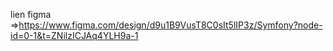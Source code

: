 lien figma =>https://www.figma.com/design/d9u1B9VusT8C0sIt5lIP3z/Symfony?node-id=0-1&t=ZNilzICJAq4YLH9a-1
